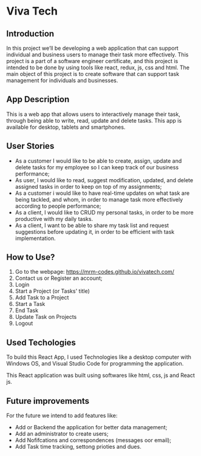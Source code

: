 # Viva Tech

## Introduction
In this project we’ll be developing a web application that can support individual and business users to manage their task more effectively. This project is a part of a software engineer certificate, and this project is intended to be done by using tools like react, redux, js, css and html.
The main object of this project is to create software that can support task management for individuals and businesses.

## App Description
This is a web app that allows users to interactively manage their task, through being able to write, read, update and delete tasks. This app is available for desktop, tablets and smartphones.


## User Stories
- As a customer I would like to be able to create, assign, update and delete tasks for my employee so I can keep track of our business performance;
- As user, I would like to read, suggest modification, updated, and delete assigned tasks in order to keep on top of my assignments;
- As a customer i would like to have real-time updates on what task are being tackled, and whom, in order to manage task more effectively according to people performance;
- As a client, I would like to CRUD my personal tasks, in order to be more productive with my daily tasks.
- As a client, I want to be able to share my task list and request suggestions before updating it, in order to be efficient with task implementation.

## How to Use?
1. Go to the webpage: https://mrm-codes.github.io/vivatech.com/
2. Contact us or Register an account;
3. Login
4. Start a Project (or Tasks' title)
5. Add Task to a Project
6. Start a Task
7. End Task
8. Update Task on Projects
9. Logout

## Used Techologies
To build this React App, I used Technologies like a desktop computer with Windows OS, and Visual Studio Code for programming the application.

This React application was built using softwares like html, css, js and React js.

## Future improvements
For the future we intend to add features like: 
- Add or Backend the application for better data management;
- Add an administrator to create users;
- Add Nofifcations and correspondences (messages oor email);
- Add Task time tracking, settong prioties and dues.

